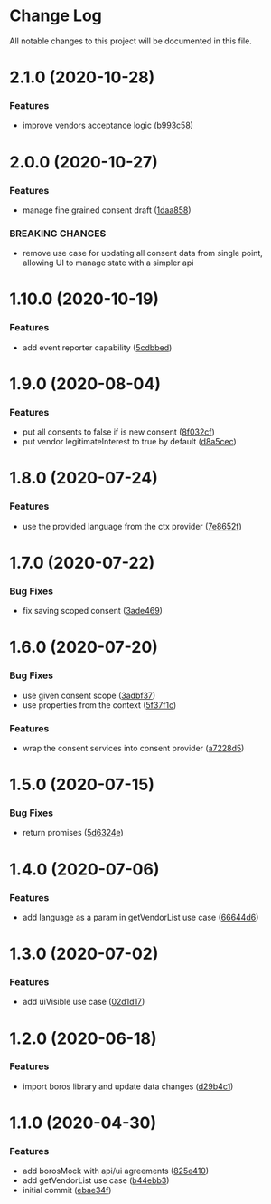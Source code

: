 # Change Log

All notable changes to this project will be documented in this file.

# 2.1.0 (2020-10-28)


### Features

* improve vendors acceptance logic ([b993c58](https://github.com/SUI-Components/schibsted-spain-components/commit/b993c58c50444fd39f68d9a4c132e4cd3bb0e62f))



# 2.0.0 (2020-10-27)


### Features

* manage fine grained consent draft ([1daa858](https://github.com/SUI-Components/schibsted-spain-components/commit/1daa85870b1231a8645ed88bebf307ed811535e1))


### BREAKING CHANGES

* remove use case for updating all consent data from single point, allowing UI to manage state with a
simpler api



# 1.10.0 (2020-10-19)


### Features

* add event reporter capability ([5cdbbed](https://github.com/SUI-Components/schibsted-spain-components/commit/5cdbbed435dd81b19010cc5af9a1a811515d08a4))



# 1.9.0 (2020-08-04)


### Features

* put all consents to false if is new consent ([8f032cf](https://github.com/SUI-Components/schibsted-spain-components/commit/8f032cfc1a4a59b8e06b9e8f6d3a3114b789833d))
* put vendor legitimateInterest to true by default ([d8a5cec](https://github.com/SUI-Components/schibsted-spain-components/commit/d8a5cecb44f8ab2bc49c26090ab85b373fa36502))



# 1.8.0 (2020-07-24)


### Features

* use the provided language from the ctx provider ([7e8652f](https://github.com/SUI-Components/schibsted-spain-components/commit/7e8652f894d2aac55d4c3eb09a6ce37610f50433))



# 1.7.0 (2020-07-22)


### Bug Fixes

* fix saving scoped consent ([3ade469](https://github.com/SUI-Components/schibsted-spain-components/commit/3ade4698393a2b91982931e4613f1905512d8c1d))



# 1.6.0 (2020-07-20)


### Bug Fixes

* use given consent scope ([3adbf37](https://github.com/SUI-Components/schibsted-spain-components/commit/3adbf378fbc0a04b9f08a008434f7c9e5e3817d5))
* use properties from the context ([5f37f1c](https://github.com/SUI-Components/schibsted-spain-components/commit/5f37f1c0294193e82a7b0e99194ad08d60b5fefc))


### Features

* wrap the consent services into consent provider ([a7228d5](https://github.com/SUI-Components/schibsted-spain-components/commit/a7228d5078fdb81e3fffb68dc3c98380ffc0ad07))



# 1.5.0 (2020-07-15)


### Bug Fixes

* return promises ([5d6324e](https://github.com/SUI-Components/schibsted-spain-components/commit/5d6324ebd16e46c9cc5b1530a1952840f58b8bbc))



# 1.4.0 (2020-07-06)


### Features

* add language as a param in getVendorList use case ([66644d6](https://github.com/SUI-Components/schibsted-spain-components/commit/66644d665144a0dcc5f5cc054c06c1a9c1cd9c96))



# 1.3.0 (2020-07-02)


### Features

* add uiVisible use case ([02d1d17](https://github.com/SUI-Components/schibsted-spain-components/commit/02d1d174ee8c29c529f188d3428595ed6afca63d))



# 1.2.0 (2020-06-18)


### Features

* import boros library and update data changes ([d29b4c1](https://github.com/SUI-Components/schibsted-spain-components/commit/d29b4c1ad5f6a78325d7da49d974ed770f83abb9))



# 1.1.0 (2020-04-30)


### Features

* add borosMock with api/ui agreements ([825e410](https://github.com/SUI-Components/schibsted-spain-components/commit/825e410c3b8160f54ffc4a657ff2e6b17cd332ec))
* add getVendorList use case ([b44ebb3](https://github.com/SUI-Components/schibsted-spain-components/commit/b44ebb33f8ad10f8c8858d99112af8f948b4f55b))
* initial commit ([ebae34f](https://github.com/SUI-Components/schibsted-spain-components/commit/ebae34f32eb1f9480e36f7aeb7159ee95341d885))



